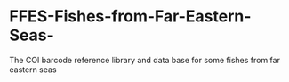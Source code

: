 # FFES-Fishes-from-Far-Eastern-Seas-
The COI barcode reference library and data base for some fishes from far eastern seas 
